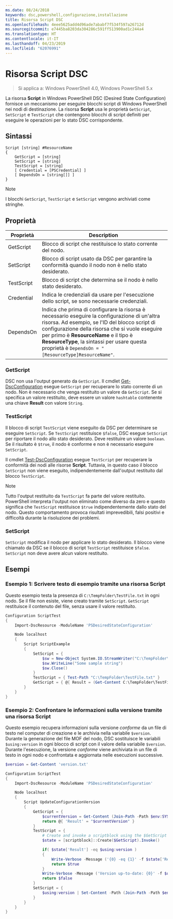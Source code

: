 ```yaml
---
ms.date: 08/24/2018
keywords: dsc,powershell,configurazione,installazione
title: Risorsa Script DSC
ms.openlocfilehash: 4eee5625add4d96ade7ababf7f534f597a26712d
ms.sourcegitcommit: e7445ba8203da304286c591ff513900ad1c244a4
ms.translationtype: HT
ms.contentlocale: it-IT
ms.lasthandoff: 04/23/2019
ms.locfileid: "62076991"
---
```

# <a name="dsc-script-resource"></a>Risorsa Script DSC

> Si applica a: Windows PowerShell 4.0, Windows PowerShell 5.x

La risorsa **Script** in Windows PowerShell DSC (Desired State Configuration) fornisce un meccanismo per eseguire blocchi script di Windows PowerShell nei nodi di destinazione. La risorsa **Script** usa le proprietà `GetScript`, `SetScript` e `TestScript` che contengono blocchi di script definiti per eseguire le operazioni per lo stato DSC corrispondente.

## <a name="syntax"></a>Sintassi

```
Script [string] #ResourceName
{
    GetScript = [string]
    SetScript = [string]
    TestScript = [string]
    [ Credential = [PSCredential] ]
    [ DependsOn = [string[]] ]
}
```

> [!NOTE]
> I blocchi `GetScript`, `TestScript` e `SetScript` vengono archiviati come stringhe.

## <a name="properties"></a>Proprietà

|Proprietà|Description|
|--------|-----------|
|GetScript|Blocco di script che restituisce lo stato corrente del nodo.|
|SetScript|Blocco di script usato da DSC per garantire la conformità quando il nodo non è nello stato desiderato.|
|TestScript|Blocco di script che determina se il nodo è nello stato desiderato.|
|Credential| Indica le credenziali da usare per l'esecuzione dello script, se sono necessarie credenziali.|
|DependsOn| Indica che prima di configurare la risorsa è necessario eseguire la configurazione di un'altra risorsa. Ad esempio, se l'ID del blocco script di configurazione della risorsa che si vuole eseguire per primo è **ResourceName** e il tipo è **ResourceType**, la sintassi per usare questa proprietà è `DependsOn = "[ResourceType]ResourceName"`.

### <a name="getscript"></a>GetScript

DSC non usa l'output generato da `GetScript`. Il cmdlet [Get-DscConfiguration](/powershell/module/PSDesiredStateConfiguration/Get-DscConfiguration) esegue `GetScript` per recuperare lo stato corrente di un nodo. Non è necessario che venga restituito un valore da `GetScript`. Se si specifica un valore restituito, deve essere un valore `hashtable` contenente una chiave **Result** con valore `String`.

### <a name="testscript"></a>TestScript

Il blocco di script `TestScript` viene eseguito da DSC per determinare se eseguire `SetScript`. Se `TestScript` restituisce `$false`, DSC esegue `SetScript` per riportare il nodo allo stato desiderato. Deve restituire un valore `boolean`. Se il risultato è `$true`, il nodo è conforme e non è necessario eseguire `SetScript`.

Il cmdlet [Test-DscConfiguration](/powershell/module/PSDesiredStateConfiguration/Test-DscConfiguration) esegue `TestScript` per recuperare la conformità dei nodi alle risorse **Script**. Tuttavia, in questo caso il blocco `SetScript` non viene eseguito, indipendentemente dall'output restituito dal blocco `TestScript`.

> [!NOTE]
> Tutto l'output restituito da `TestScript` fa parte del valore restituito. PowerShell interpreta l'output non eliminato come diverso da zero e questo significa che `TestScript` restituisce `$true` indipendentemente dallo stato del nodo.
> Questo comportamento provoca risultati imprevedibili, falsi positivi e difficoltà durante la risoluzione dei problemi.

### <a name="setscript"></a>SetScript

`SetScript` modifica il nodo per applicare lo stato desiderato. Il blocco viene chiamato da DSC se il blocco di script `TestScript` restituisce `$false`. `SetScript` non deve avere alcun valore restituito.

## <a name="examples"></a>Esempi

### <a name="example-1-write-sample-text-using-a-script-resource"></a>Esempio 1: Scrivere testo di esempio tramite una risorsa Script

Questo esempio testa la presenza di `C:\TempFolder\TestFile.txt` in ogni nodo. Se il file non esiste, viene creato tramite `SetScript`. `GetScript` restituisce il contenuto del file, senza usare il valore restituito.

```powershell
Configuration ScriptTest
{
    Import-DscResource -ModuleName 'PSDesiredStateConfiguration'

    Node localhost
    {
        Script ScriptExample
        {
            SetScript = {
                $sw = New-Object System.IO.StreamWriter("C:\TempFolder\TestFile.txt")
                $sw.WriteLine("Some sample string")
                $sw.Close()
            }
            TestScript = { Test-Path "C:\TempFolder\TestFile.txt" }
            GetScript = { @{ Result = (Get-Content C:\TempFolder\TestFile.txt) } }
        }
    }
}
```

### <a name="example-2-compare-version-information-using-a-script-resource"></a>Esempio 2: Confrontare le informazioni sulla versione tramite una risorsa Script

Questo esempio recupera informazioni sulla versione *conforme* da un file di testo nel computer di creazione e le archivia nella variabile `$version`. Durante la generazione del file MOF del nodo, DSC sostituisce le variabili `$using:version` in ogni blocco di script con il valore della variabile `$version`. Durante l'esecuzione, la versione *conforme* viene archiviata in un file di testo in ogni nodo e confrontata e aggiornata nelle esecuzioni successive.

```powershell
$version = Get-Content 'version.txt'

Configuration ScriptTest
{
    Import-DscResource -ModuleName 'PSDesiredStateConfiguration'

    Node localhost
    {
        Script UpdateConfigurationVersion
        {
            GetScript = {
                $currentVersion = Get-Content (Join-Path -Path $env:SYSTEMDRIVE -ChildPath 'version.txt')
                return @{ 'Result' = "$currentVersion" }
            }
            TestScript = {
                # Create and invoke a scriptblock using the $GetScript automatic variable, which contains a string representation of the GetScript.
                $state = [scriptblock]::Create($GetScript).Invoke()

                if( $state['Result'] -eq $using:version )
                {
                    Write-Verbose -Message ('{0} -eq {1}' -f $state['Result'],$using:version)
                    return $true
                }
                Write-Verbose -Message ('Version up-to-date: {0}' -f $using:version)
                return $false
            }
            SetScript = {
                $using:version | Set-Content -Path (Join-Path -Path $env:SYSTEMDRIVE -ChildPath 'version.txt')
            }
        }
    }
}
```
